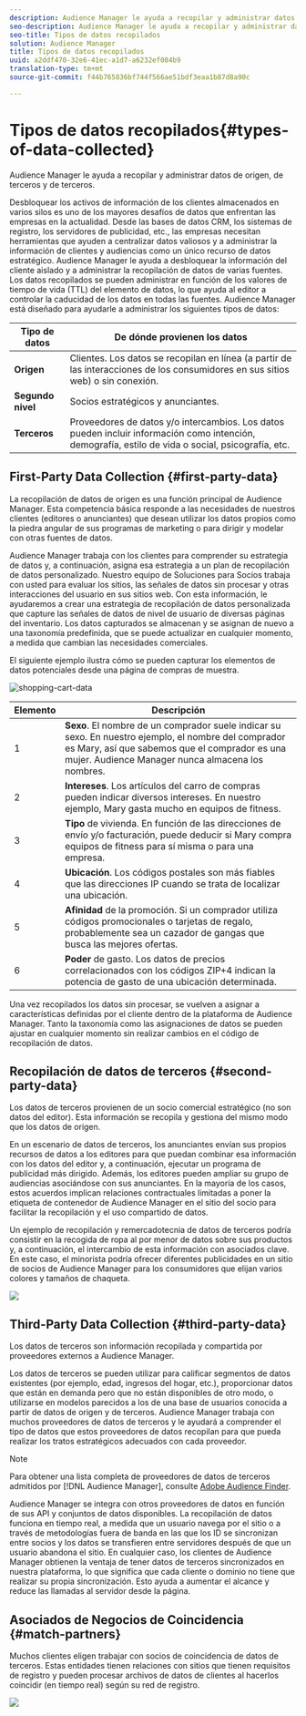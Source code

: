 ```yaml
---
description: Audience Manager le ayuda a recopilar y administrar datos de origen, de terceros y de terceros.
seo-description: Audience Manager le ayuda a recopilar y administrar datos de origen, de terceros y de terceros.
seo-title: Tipos de datos recopilados
solution: Audience Manager
title: Tipos de datos recopilados
uuid: a2ddf470-32e6-41ec-a1d7-a6232ef084b9
translation-type: tm+mt
source-git-commit: f44b765836bf744f566ae51bdf3eaa1b87d8a90c

---
```



# Tipos de datos recopilados{#types-of-data-collected}

Audience Manager le ayuda a recopilar y administrar datos de origen, de terceros y de terceros.

Desbloquear los activos de información de los clientes almacenados en varios silos es uno de los mayores desafíos de datos que enfrentan las empresas en la actualidad. Desde las bases de datos CRM, los sistemas de registro, los servidores de publicidad, etc., las empresas necesitan herramientas que ayuden a centralizar datos valiosos y a administrar la información de clientes y audiencias como un único recurso de datos estratégico. Audience Manager le ayuda a desbloquear la información del cliente aislado y a administrar la recopilación de datos de varias fuentes. Los datos recopilados se pueden administrar en función de los valores de tiempo de vida (TTL) del elemento de datos, lo que ayuda al editor a controlar la caducidad de los datos en todas las fuentes. Audience Manager está diseñado para ayudarle a administrar los siguientes tipos de datos:

| Tipo de datos | De dónde provienen los datos |
|---|---|
| **Origen** | Clientes. Los datos se recopilan en línea (a partir de las interacciones de los consumidores en sus sitios web) o sin conexión. |
| **Segundo nivel** | Socios estratégicos y anunciantes. |
| **Terceros** | Proveedores de datos y/o intercambios. Los datos pueden incluir información como intención, demografía, estilo de vida o social, psicografía, etc. |

## First-Party Data Collection {#first-party-data}

La recopilación de datos de origen es una función principal de Audience Manager. Esta competencia básica responde a las necesidades de nuestros clientes (editores o anunciantes) que desean utilizar los datos propios como la piedra angular de sus programas de marketing o para dirigir y modelar con otras fuentes de datos.

<!-- 

c_1st_party_data.xml

 -->

Audience Manager trabaja con los clientes para comprender su estrategia de datos y, a continuación, asigna esa estrategia a un plan de recopilación de datos personalizado. Nuestro equipo de Soluciones para Socios trabaja con usted para evaluar los sitios, las señales de datos sin procesar y otras interacciones del usuario en sus sitios web. Con esta información, le ayudaremos a crear una estrategia de recopilación de datos personalizada que capture las señales de datos de nivel de usuario de diversas páginas del inventario. Los datos capturados se almacenan y se asignan de nuevo a una taxonomía predefinida, que se puede actualizar en cualquier momento, a medida que cambian las necesidades comerciales.

El siguiente ejemplo ilustra cómo se pueden capturar los elementos de datos potenciales desde una página de compras de muestra.

![shopping-cart-data](assets/shopping-cart-data.png)

| Elemento | Descripción |
|---|---|
| 1 | **Sexo**. El nombre de un comprador suele indicar su sexo. En nuestro ejemplo, el nombre del comprador es Mary, así que sabemos que el comprador es una mujer. Audience Manager nunca almacena los nombres. |
| 2 | **Intereses**. Los artículos del carro de compras pueden indicar diversos intereses. En nuestro ejemplo, Mary gasta mucho en equipos de fitness. |
| 3 | **Tipo** de vivienda. En función de las direcciones de envío y/o facturación, puede deducir si Mary compra equipos de fitness para sí misma o para una empresa. |
| 4 | **Ubicación**. Los códigos postales son más fiables que las direcciones IP cuando se trata de localizar una ubicación. |
| 5 | **Afinidad** de la promoción. Si un comprador utiliza códigos promocionales o tarjetas de regalo, probablemente sea un cazador de gangas que busca las mejores ofertas. |
| 6 | **Poder** de gasto. Los datos de precios correlacionados con los códigos ZIP+4 indican la potencia de gasto de una ubicación determinada. |

Una vez recopilados los datos sin procesar, se vuelven a asignar a características definidas por el cliente dentro de la plataforma de Audience Manager. Tanto la taxonomía como las asignaciones de datos se pueden ajustar en cualquier momento sin realizar cambios en el código de recopilación de datos.

## Recopilación de datos de terceros {#second-party-data}

Los datos de terceros provienen de un socio comercial estratégico (no son datos del editor). Esta información se recopila y gestiona del mismo modo que los datos de origen.

<!-- 

c_2nd_party_data.xml

 -->

En un escenario de datos de terceros, los anunciantes envían sus propios recursos de datos a los editores para que puedan combinar esa información con los datos del editor y, a continuación, ejecutar un programa de publicidad más dirigido. Además, los editores pueden ampliar su grupo de audiencias asociándose con sus anunciantes. En la mayoría de los casos, estos acuerdos implican relaciones contractuales limitadas a poner la etiqueta de contenedor de Audience Manager en el sitio del socio para facilitar la recopilación y el uso compartido de datos.

Un ejemplo de recopilación y remercadotecnia de datos de terceros podría consistir en la recogida de ropa al por menor de datos sobre sus productos y, a continuación, el intercambio de esta información con asociados clave. En este caso, el minorista podría ofrecer diferentes publicidades en un sitio de socios de Audience Manager para los consumidores que elijan varios colores y tamaños de chaqueta.

![](assets/shopping-cart-traits.png)

## Third-Party Data Collection {#third-party-data}

Los datos de terceros son información recopilada y compartida por proveedores externos a Audience Manager.

<!-- 

c_3rd_party_data.xml

 -->

Los datos de terceros se pueden utilizar para calificar segmentos de datos existentes (por ejemplo, edad, ingresos del hogar, etc.), proporcionar datos que están en demanda pero que no están disponibles de otro modo, o utilizarse en modelos parecidos a los de una base de usuarios conocida a partir de datos de origen y de terceros. Audience Manager trabaja con muchos proveedores de datos de terceros y le ayudará a comprender el tipo de datos que estos proveedores de datos recopilan para que pueda realizar los tratos estratégicos adecuados con cada proveedor.

>[!NOTE]
>
>Para obtener una lista completa de proveedores de datos de terceros admitidos por [!DNL Audience Manager], consulte [Adobe Audience Finder](https://www.adobe-audience-finder.com/).

Audience Manager se integra con otros proveedores de datos en función de sus API y conjuntos de datos disponibles. La recopilación de datos funciona en tiempo real, a medida que un usuario navega por el sitio o a través de metodologías fuera de banda en las que los ID se sincronizan entre socios y los datos se transfieren entre servidores después de que un usuario abandona el sitio. En cualquier caso, los clientes de Audience Manager obtienen la ventaja de tener datos de terceros sincronizados en nuestra plataforma, lo que significa que cada cliente o dominio no tiene que realizar su propia sincronización. Esto ayuda a aumentar el alcance y reduce las llamadas al servidor desde la página.

## Asociados de Negocios de Coincidencia {#match-partners}

Muchos clientes eligen trabajar con socios de coincidencia de datos de terceros. Estas entidades tienen relaciones con sitios que tienen requisitos de registro y pueden procesar archivos de datos de clientes al hacerlos coincidir (en tiempo real) según su red de registro.

![](assets/data_provider_match_700px.png)

